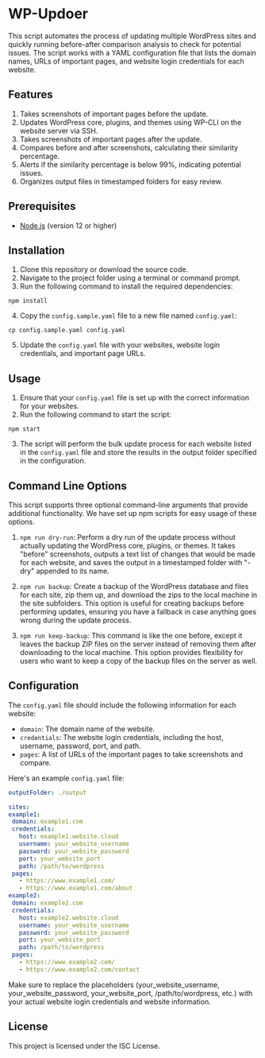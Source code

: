 # WP-Updoer

This script automates the process of updating multiple WordPress sites and quickly running before-after comparison analysis to check for potential issues. The script works with a YAML configuration file that lists the domain names, URLs of important pages, and website login credentials for each website.

## Features

1. Takes screenshots of important pages before the update.
2. Updates WordPress core, plugins, and themes using WP-CLI on the website server via SSH.
3. Takes screenshots of important pages after the update.
4. Compares before and after screenshots, calculating their similarity percentage.
5. Alerts if the similarity percentage is below 99%, indicating potential issues.
6. Organizes output files in timestamped folders for easy review.

## Prerequisites

- [Node.js](https://nodejs.org/) (version 12 or higher)

## Installation

1. Clone this repository or download the source code.
2. Navigate to the project folder using a terminal or command prompt.
3. Run the following command to install the required dependencies:

```
npm install
```

4. Copy the `config.sample.yaml` file to a new file named `config.yaml`:

```
cp config.sample.yaml config.yaml
```

5. Update the `config.yaml` file with your websites, website login credentials, and important page URLs.

## Usage

1. Ensure that your `config.yaml` file is set up with the correct information for your websites.
2. Run the following command to start the script:

```
npm start
```

3. The script will perform the bulk update process for each website listed in the `config.yaml` file and store the results in the output folder specified in the configuration.

## Command Line Options

This script supports three optional command-line arguments that provide additional functionality. We have set up npm scripts for easy usage of these options.

1. `npm run dry-run`: Perform a dry run of the update process without actually updating the WordPress core, plugins, or themes. It takes "before" screenshots, outputs a text list of changes that would be made for each website, and saves the output in a timestamped folder with "-dry" appended to its name.

2. `npm run backup`: Create a backup of the WordPress database and files for each site, zip them up, and download the zips to the local machine in the site subfolders. This option is useful for creating backups before performing updates, ensuring you have a fallback in case anything goes wrong during the update process.

3. `npm run keep-backup`: This command is like the one before, except it leaves the backup ZIP files on the server instead of removing them after downloading to the local machine. This option provides flexibility for users who want to keep a copy of the backup files on the server as well.

## Configuration

The `config.yaml` file should include the following information for each website:

- `domain`: The domain name of the website.
- `credentials`: The website login credentials, including the host, username, password, port, and path.
- `pages`: A list of URLs of the important pages to take screenshots and compare.

Here's an example `config.yaml` file:

```yaml
outputFolder: ./output

sites:
example1:
 domain: example1.com
 credentials:
   host: example1.website.cloud
   username: your_website_username
   password: your_website_password
   port: your_website_port
   path: /path/to/wordpress
 pages:
   - https://www.example1.com/
   - https://www.example1.com/about
example2:
 domain: example2.com
 credentials:
   host: example2.website.cloud
   username: your_website_username
   password: your_website_password
   port: your_website_port
   path: /path/to/wordpress
 pages:
   - https://www.example2.com/
   - https://www.example2.com/contact
```

Make sure to replace the placeholders (your_website_username, your_website_password, your_website_port, /path/to/wordpress, etc.) with your actual website login credentials and website information.

## License
This project is licensed under the ISC License.